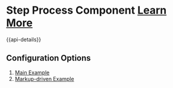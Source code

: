 # Step Process Component [Learn More](#)

{{api-details}}

## Configuration Options

1. [Main Example](/patterns/step-process)
2. [Markup-driven Example](/patterns/step-process-markup)
